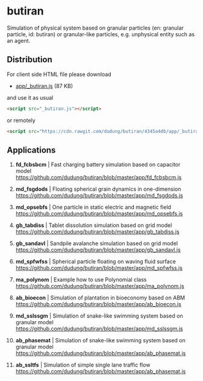 # butiran
Simulation of physical system based on granular particles (en: granular particle, id: butiran) or granular-like particles, e.g. unphysical entity such as an agent.


## Distribution

For client side HTML file please download

* [app/_butiran.js](https://github.com/dudung/butiran/blob/master/app/_butiran.js) (87 KB)

and use it as usual

```html
<script src="_butiran.js"></script>
```

or remotely

```html
<script src="https://cdn.rawgit.com/dudung/butiran/4345a4db/app/_butiran.js"></script>
```


## Applications

1. **fd_fcbsbcm** | Fast charging battery simulation based on capacitor model \
https://github.com/dudung/butiran/blob/master/app/fd_fcbsbcm.js

2. **md_fsgdods** | Floating spherical grain dynamics in one-dimension \
https://github.com/dudung/butiran/blob/master/app/md_fsgdods.js

3. **md_opsebfs** | One particle in static electric and magnetic field \
https://github.com/dudung/butiran/blob/master/app/md_opsebfs.js

4. **gb_tabdiss** | Tablet dissolution simulation based on grid model \
https://github.com/dudung/butiran/blob/master/app/gb_tabdiss.js

5. **gb_sandavl** | Sandpile avalanche simulation based on grid model \
https://github.com/dudung/butiran/blob/master/app/gb_sandavl.js

6. **md_spfwfss** | Spherical particle floating on waving fluid surface \
https://github.com/dudung/butiran/blob/master/app/md_spfwfss.js

7. **ma_polynom** | Example how to use Polynomial class \
https://github.com/dudung/butiran/blob/master/app/ma_polynom.js

8. **ab_bioecon** | Simulation of plantation in bioeconomy based on ABM \
https://github.com/dudung/butiran/blob/master/app/ab_bioecon.js

9. **md_sslssgm** | Simulation of snake-like swimming system
	based on granular model \
https://github.com/dudung/butiran/blob/master/app/md_sslssgm.js

10. **ab_phasemat** | Simulation of snake-like swimming system
	based on granular model \
https://github.com/dudung/butiran/blob/master/app/ab_phasemat.js

11. **ab_ssltfs** | Simulation of simple single lane traffic flow \
https://github.com/dudung/butiran/blob/master/app/ab_phasemat.js

